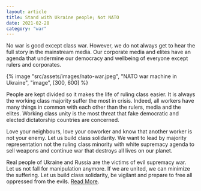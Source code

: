 ```yaml
---
layout: article
title: Stand with Ukraine people; Not NATO
date: 2021-02-28
category: "war"
---
```


No war is good except class war. However, we do not always get to hear the full story in the mainstream media. Our corporate media and elites have an agenda that undermine our democracy and wellbeing of everyone except rulers and corporates.

<!-- excerpt -->

{% image "src/assets/images/nato-war.jpeg", "NATO war machine in Ukraine", "image", [300, 600] %}

People are kept divided so it makes the life of ruling class easier. It is always the working class majority suffer the most in crisis. Indeed, all workers have many things in common with each other than the rulers, media and the elites. Working class unity is the most threat that fake democratic and elected dictatorship countries are concerned.

Love your neighbours, love your coworker and know that another worker is not your enemy. Let us build class solidarity. We want to lead by majority representation not the ruling class minority with white supremacy agenda to sell weapons and continue war that destroys all lives on our planet.

Real people of Ukraine and Russia are the victims of evil supremacy war. Let us not fall for manipulation anymore. If we are united, we can minimize the suffering. Let us build class solidarity, be vigilant and prepare to free all oppressed from the evils. [Read More](http://www.chinatoday.com.cn/ctenglish/2018/commentaries/202204/t20220402_800281213.html).
